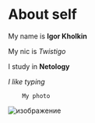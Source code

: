 # About self

My name is **Igor Kholkin**

My nic is _Twistigo_

I study in **Netology**

_I like typing_

        My photo
![изображение](https://github.com/Twistigo/testByTwistigo/assets/144549240/22c0db70-50d9-4b6f-8b0a-3eb47245bf74)
